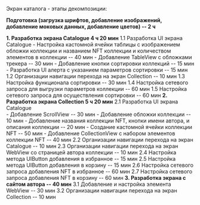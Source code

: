 Экран каталога - этапы декомпозиции:

**Подготовка (загрузка шрифтов, добавление изображений, добавление моковых данных, добавление цветов)	 -- 2 ч**

**1.		Разработка экрана Catalogue	4 ч 20 мин**
1.1		Разработка UI экрана Catalogue
	- Настройка кастомной ячейки таблицы с изображением обложки коллекции и названием NFT коллекции и количеством элементов в коллекции	-- 40 мин
	- Добавление TableView с обложками трекера	-- 30 мин
	- Добавление кнопки сортировки коллекций	-- 15 мин
	- Разработка UI алерта с указанием параметров сортировки	 -- 15 мин
1.2		Организации навигации перехода на экран Collection	-- 10 мин
1.3		Настройка функционала сортировки	 -- 30 мин
1.4		Настройка сетевого запроса для выгрузки параметров коллекции	 -- 60 мин
1.5		Настройка сетевого запроса для осуществления сортировки	-- 60 мин
**2.		Разработка экрана Collection	5 ч 20 мин**
2.1		Разработка UI экрана Catalogue	
	- Добавление ScrollView	-- 30 мин
	- Добавление обложки коллекции	-- 10 мин
	- Добавление названия коллекции NFT, кнопки имени автора, и описания коллекции	-- 20 мин
	- Создание кастомной ячейки коллекции NFT	-- 50 мин
	- Добавление CollectionView с набором элементов коллекции NFT	-- 40 мин
2.2		Организации навигации перехода на экран Catalogue	-- 10 мин
2.3		Организации навигации перехода на экран WebView со страницей автора коллекции	-- 10 мин
2.4		Настройка метода UIButton добавления в избранное	-- 15 мин
2.5		Настройка метода UIButton добавления в корзину	-- 15 мин
2.6		Настройка сетевого запроса добавления NFT в избранное	 -- 60 мин
2.7		Настройка сетевого запроса добавления NFT в корзину	-- 60 мин
**3.		Разработка экрана с сайтом автора	-- 40 мин**
3.1		Добавление и настройка элемента WebView	-- 30 мин
3.2		Организации навигации перехода на экран Collection	-- 10 мин
